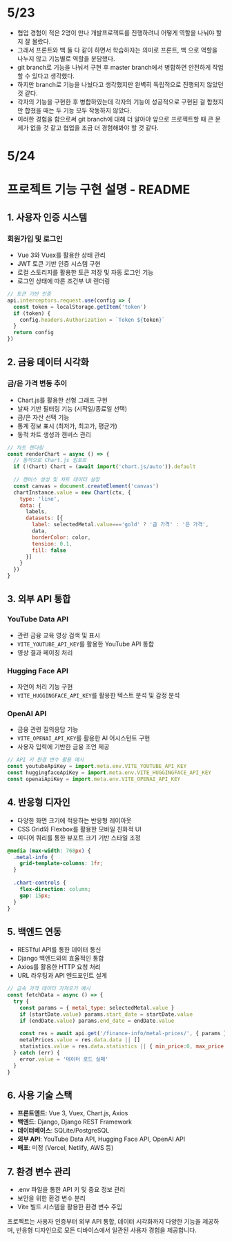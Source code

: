 # 5/23
- 협업 경험이 적은 2명이 만나 개발프로젝트를 진행하려니 어떻게 역할을 나눠야 할지 잘 몰랐다.
- 그래서 프론트와 백 둘 다 같이 하면서 학습하자는 의미로 프론트, 백 으로 역할을 나누지 않고 기능별로 역할을 분담했다.
- git branch로 기능을 나눠서 구현 후 master branch에서 병합하면 안전하게 작업할 수 있다고 생각했다.
- 하지만 branch로 기능을 나눴다고 생각했지만 완벽히 독립적으로 진행되지 않았던 것 같다.
- 각자의 기능을 구현한 후 병합하였는데 각자의 기능이 성공적으로 구현된 걸 합쳤지만 합쳤을 때는 두 기능 모두 작동하지 않았다.
- 이러한 경험을 함으로써 git branch에 대해 더 알아야 앞으로 프로젝트할 때 큰 문제가 없을 것 같고 협업을 조금 더 경험해봐야 할 것 같다.

# 5/24
# 프로젝트 기능 구현 설명 - README

## 1. 사용자 인증 시스템

### 회원가입 및 로그인
- Vue 3와 Vuex를 활용한 상태 관리
- JWT 토큰 기반 인증 시스템 구현
- 로컬 스토리지를 활용한 토큰 저장 및 자동 로그인 기능
- 로그인 상태에 따른 조건부 UI 렌더링

```javascript
// 토큰 기반 인증
api.interceptors.request.use(config => {
  const token = localStorage.getItem('token')
  if (token) {
    config.headers.Authorization = `Token ${token}`
  }
  return config
})
```

## 2. 금융 데이터 시각화

### 금/은 가격 변동 추이
- Chart.js를 활용한 선형 그래프 구현
- 날짜 기반 필터링 기능 (시작일/종료일 선택)
- 금/은 자산 선택 기능
- 통계 정보 표시 (최저가, 최고가, 평균가)
- 동적 차트 생성과 캔버스 관리

```javascript
// 차트 렌더링
const renderChart = async () => {
  // 동적으로 Chart.js 임포트
  if (!Chart) Chart = (await import('chart.js/auto')).default
  
  // 캔버스 생성 및 차트 데이터 설정
  const canvas = document.createElement('canvas')
  chartInstance.value = new Chart(ctx, {
    type: 'line',
    data: { 
      labels, 
      datasets: [{ 
        label: selectedMetal.value==='gold' ? '금 가격' : '은 가격', 
        data, 
        borderColor: color, 
        tension: 0.1, 
        fill: false 
      }] 
    }
  })
}
```

## 3. 외부 API 통합

### YouTube Data API
- 관련 금융 교육 영상 검색 및 표시
- `VITE_YOUTUBE_API_KEY`를 활용한 YouTube API 통합
- 영상 결과 페이징 처리

### Hugging Face API
- 자연어 처리 기능 구현
- `VITE_HUGGINGFACE_API_KEY`를 활용한 텍스트 분석 및 감정 분석

### OpenAI API
- 금융 관련 질의응답 기능
- `VITE_OPENAI_API_KEY`를 활용한 AI 어시스턴트 구현
- 사용자 입력에 기반한 금융 조언 제공

```javascript
// API 키 환경 변수 활용 예시
const youtubeApiKey = import.meta.env.VITE_YOUTUBE_API_KEY
const huggingfaceApiKey = import.meta.env.VITE_HUGGINGFACE_API_KEY
const openaiApiKey = import.meta.env.VITE_OPENAI_API_KEY
```

## 4. 반응형 디자인

- 다양한 화면 크기에 적응하는 반응형 레이아웃
- CSS Grid와 Flexbox를 활용한 모바일 친화적 UI
- 미디어 쿼리를 통한 뷰포트 크기 기반 스타일 조정

```css
@media (max-width: 768px) {
  .metal-info {
    grid-template-columns: 1fr;
  }
  
  .chart-controls {
    flex-direction: column;
    gap: 15px;
  }
}
```

## 5. 백엔드 연동

- RESTful API를 통한 데이터 통신
- Django 백엔드와의 효율적인 통합
- Axios를 활용한 HTTP 요청 처리
- URL 라우팅과 API 엔드포인트 설계

```javascript
// 금속 가격 데이터 가져오기 예시
const fetchData = async () => {
  try {
    const params = { metal_type: selectedMetal.value }
    if (startDate.value) params.start_date = startDate.value
    if (endDate.value) params.end_date = endDate.value
    
    const res = await api.get('/finance-info/metal-prices/', { params })
    metalPrices.value = res.data.data || []
    statistics.value = res.data.statistics || { min_price:0, max_price:0, avg_price:0 }
  } catch (err) {
    error.value = '데이터 로드 실패'
  }
}
```

## 6. 사용 기술 스택

- **프론트엔드**: Vue 3, Vuex, Chart.js, Axios
- **백엔드**: Django, Django REST Framework
- **데이터베이스**: SQLite/PostgreSQL
- **외부 API**: YouTube Data API, Hugging Face API, OpenAI API
- **배포**: 미정 (Vercel, Netlify, AWS 등)

## 7. 환경 변수 관리

- .env 파일을 통한 API 키 및 중요 정보 관리
- 보안을 위한 환경 변수 분리
- Vite 빌드 시스템을 활용한 환경 변수 주입

프로젝트는 사용자 인증부터 외부 API 통합, 데이터 시각화까지 다양한 기능을 제공하며, 반응형 디자인으로 모든 디바이스에서 일관된 사용자 경험을 제공합니다.